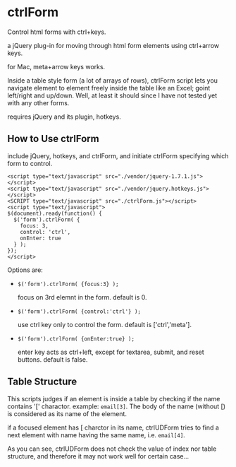 ctrlForm
========

Control html forms with ctrl+keys.

a jQuery plug-in for moving through html form elements using ctrl+arrow keys.

for Mac, meta+arrow keys works. 

Inside a table style form (a lot of arrays of rows), ctrlForm
script lets you navigate element to element freely inside the 
table like an Excel; goint left/right and up/down. Well, at least 
it should since I have not tested yet with any other forms. 

requires jQuery and its plugin, hotkeys. 

How to Use ctrlForm
---------------------

include jQuery, hotkeys, and ctrlForm, and initiate ctrlForm 
specifying which form to control. 

    <script type="text/javascript" src="./vendor/jquery-1.7.1.js"></script>
    <script type="text/javascript" src="./vendor/jquery.hotkeys.js"></script>
    <SCRIPT type="text/javascript" src="./ctrlForm.js"></script>
    <script type="text/javascript">
    $(document).ready(function() {
      $('form').ctrlForm( {
        focus: 3,
        control: 'ctrl',
        onEnter: true
      } );
    });
    </script>

Options are:

* `$('form').ctrlForm( {focus:3} );` 

    focus on 3rd elemnt in the form. default is 0.

* `$('form').ctrlForm( {control:'ctrl'} );` 

    use ctrl key only to control the form. 
    default is ['ctrl','meta'].

* `$('form').ctrlForm( {onEnter:true} );` 

    enter key acts as ctrl+left, except for textarea, submit, and reset buttons.
    default is false.


Table Structure
---------------

This scripts judges if an element is inside a table by checking 
if the name contains '[' charactor. example: `email[3]`. The 
body of the name (without [) is considered as its name of the element. 

if a focused element has [ charctor in its name, ctrlUDForm tries to 
find a next element with name having the same name, i.e. `email[4]`.

As you can see, ctrlUDForm does not check the value of index nor table 
structure, and therefore it may not work well for certain case...

